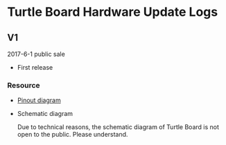 # Turtle Board  Hardware Update Logs

## V1

2017-6-1 public sale

- First release

### Resource

- [Pinout diagram](https://docs.heltec.cn/download/Turtle_Board.pdf)

- Schematic diagram

  Due to technical reasons, the schematic diagram of Turtle Board is not open to the public. Please understand.
  
  

